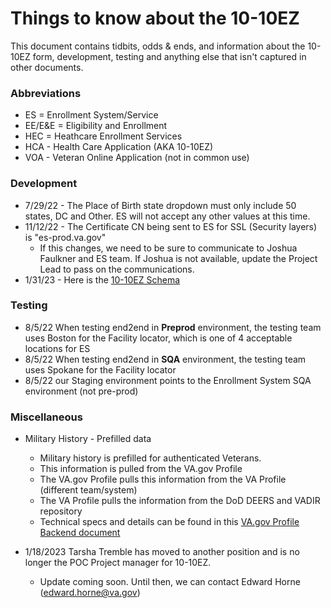 # Things to know about the 10-10EZ
This document contains tidbits, odds & ends, and information about the 10-10EZ form, development, testing and anything else that isn't captured in other documents.

### Abbreviations
- ES = Enrollment System/Service
- EE/E&E = Eligibility and Enrollment
- HEC = Heathcare Enrollment Services
- HCA - Health Care Application (AKA 10-10EZ)
- VOA - Veteran Online Application (not in common use)

### Development
- 7/29/22 - The Place of Birth state dropdown must only include 50 states, DC and Other. ES will not accept any other values at this time.
- 11/12/22 - The Certificate CN being sent to ES for SSL (Security layers) is "es-prod.va.gov"  
     - If this changes, we need to be sure to communicate to Joshua Faulkner and ES team.  If Joshua is not available, update the Project Lead to pass on the communications.
- 1/31/23 - Here is the [10-10EZ Schema](https://github.com/department-of-veterans-affairs/vets-json-schema/blob/eccf2e8f98967e2d8841331935e8f8ce8a36e74d/dist/10-10EZ-schema.json)



### Testing
- 8/5/22 When testing end2end in **Preprod** environment, the testing team uses Boston for the Facility locator, which is one of 4 acceptable locations for ES
- 8/5/22 When testing end2end in **SQA** environment, the testing team uses Spokane for the Facility locator
- 8/5/22 our Staging environment points to the Enrollment System SQA environment (not pre-prod)


### Miscellaneous
- Military History - Prefilled data
     - Military history is prefilled for authenticated Veterans.
     - This information is pulled from the VA.gov Profile
     - The VA.gov Profile pulls this information from the VA Profile (different team/system)
     - The VA Profile pulls the information from the DoD DEERS and VADIR repository
     - Technical specs and details can be found in this [VA.gov Profile Backend document](https://github.com/department-of-veterans-affairs/va.gov-team-sensitive/blob/master/products/identity-personalization/profile/military_info/backend_documentation.md)

- 1/18/2023 Tarsha Tremble has moved to another position and is no longer the POC Project manager for 10-10EZ.
     - Update coming soon.  Until then, we can contact Edward Horne (edward.horne@va.gov)
